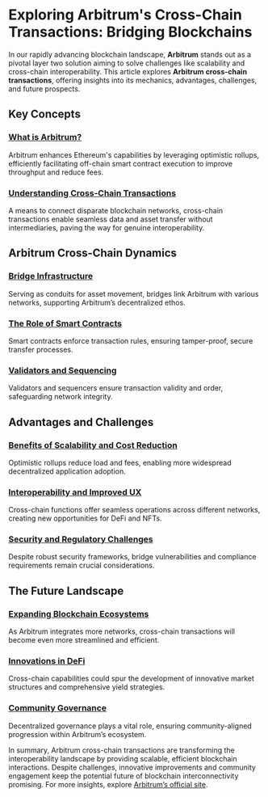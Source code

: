 # Exploring Arbitrum's Cross-Chain Transactions: Bridging Blockchains

In our rapidly advancing blockchain landscape, **Arbitrum** stands out as a pivotal layer two solution aiming to solve challenges like scalability and cross-chain interoperability. This article explores **Arbitrum cross-chain transactions**, offering insights into its mechanics, advantages, challenges, and future prospects.

## Key Concepts

### [What is Arbitrum?](https://research.wemove.de/arbitrum/) 

Arbitrum enhances Ethereum's capabilities by leveraging optimistic rollups, efficiently facilitating off-chain smart contract execution to improve throughput and reduce fees. 

### [Understanding Cross-Chain Transactions](https://decrypt.co/resources/what-are-cross-chain-bridges) 

A means to connect disparate blockchain networks, cross-chain transactions enable seamless data and asset transfer without intermediaries, paving the way for genuine interoperability.

## Arbitrum Cross-Chain Dynamics

### [Bridge Infrastructure](https://blog.chain.link/bridging-blockchains-key-considerations-for-connecting-disparate-networks/)

Serving as conduits for asset movement, bridges link Arbitrum with various networks, supporting Arbitrum’s decentralized ethos.

### [The Role of Smart Contracts](https://ethereum.org/en/smart-contracts/)

Smart contracts enforce transaction rules, ensuring tamper-proof, secure transfer processes.

### [Validators and Sequencing](https://docs.arbitrum.io/research/sequencer/)

Validators and sequencers ensure transaction validity and order, safeguarding network integrity.

## Advantages and Challenges

### [Benefits of Scalability and Cost Reduction](https://offchainlabs.com/blog/arbitrum-gas-fee-comparison)

Optimistic rollups reduce load and fees, enabling more widespread decentralized application adoption.

### [Interoperability and Improved UX](https://www.theblock.co/data/decentralized-finance/daily-active-wallets)

Cross-chain functions offer seamless operations across different networks, creating new opportunities for DeFi and NFTs.

### [Security and Regulatory Challenges](https://www.coindesk.com/learn/how-the-looming-regulation-will-shape-crypto-cross-chain-bridges/)

Despite robust security frameworks, bridge vulnerabilities and compliance requirements remain crucial considerations.

## The Future Landscape

### [Expanding Blockchain Ecosystems](https://decrypt.co/112807/the-state-of-the-blockchain-ecosystem-2023)

As Arbitrum integrates more networks, cross-chain transactions will become even more streamlined and efficient.

### [Innovations in DeFi](https://decrypt.co/resources/what-is-defi)

Cross-chain capabilities could spur the development of innovative market structures and comprehensive yield strategies.

### [Community Governance](https://arbitrum.foundation/)

Decentralized governance plays a vital role, ensuring community-aligned progression within Arbitrum’s ecosystem.

In summary, Arbitrum cross-chain transactions are transforming the interoperability landscape by providing scalable, efficient blockchain interactions. Despite challenges, innovative improvements and community engagement keep the potential future of blockchain interconnectivity promising. For more insights, explore [Arbitrum’s official site](https://offchainlabs.com/).